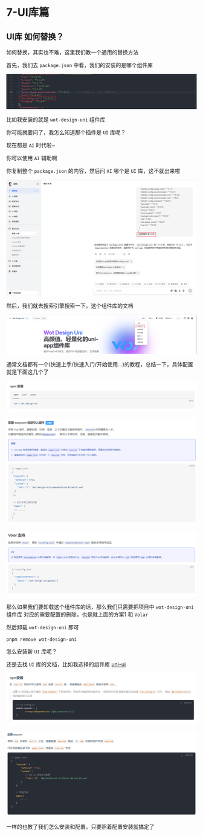 # 7-UI库篇

## UI库 如何替换？

如何替换，其实也不难，这里我们教一个通用的替换方法

首先，我们去 `package.json` 中看，我们的安装的是哪个组件库

![image-20250220151745621](./assets/7-UI库篇/image-20250220151745621.png)

比如我安装的就是 `wot-design-uni` 组件库

你可能就要问了，我怎么知道那个插件是 `UI` 库呢？

现在都是 `AI` 时代啦~

你可以使用 `AI` 辅助啊

你复制整个 `package.json` 的内容，然后问 `AI` 哪个是 `UI` 库，这不就出来啦

![image-20250220165926635](./assets/7-UI库篇/image-20250220165926635.png)

然后，我们就去搜索引擎搜索一下，这个组件库的文档

![image-20250220151908168](./assets/7-UI库篇/image-20250220151908168.png)

通常文档都有一个(快速上手/快速入门/开始使用...)的教程，总结一下，具体配置就是下面这几个了

![image-20250220152001162](./assets/7-UI库篇/image-20250220152001162.png)

![image-20250220152041577](./assets/7-UI库篇/image-20250220152041577.png)

![image-20250220152049496](./assets/7-UI库篇/image-20250220152049496.png)

那么如果我们要卸载这个组件库的话，那么我们只需要把项目中 `wot-design-uni` 组件库 对应的需要配置的删除，也是就上面的方案1 和 `Volar`

然后卸载 `wot-design-uni` 即可

```shell
pnpm remove wot-design-uni
```

怎么安装新 `UI` 库呢？

还是去找 `UI` 库的文档，比如我选择的组件库 [uni-ui](https://uniapp.dcloud.net.cn/component/uniui/uni-ui.html)

![image-20250220165301497](./assets/7-UI库篇/image-20250220165301497.png)

![image-20250220165312065](./assets/7-UI库篇/image-20250220165312065.png)

一样的也教了我们怎么安装和配置，只要照着配置安装就搞定了
